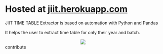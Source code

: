 <h1>Hosted at <a href='http://jiit.herokuapp.com/' target="_blank"> jiit.herokuapp.com</h1></a>

JIIT TIME TABLE Extractor is based on automation with Python and Pandas


It helps the user to extract time table for only their year and batch. 

<center>
<img src='https://github.com/kbhutani0001/jiit-timetable/blob/master/5bf61a17-d1f8-4aa9-adba-e4103026fdae.jpeg' style='max-width: 150px;'> </center>
contribute
